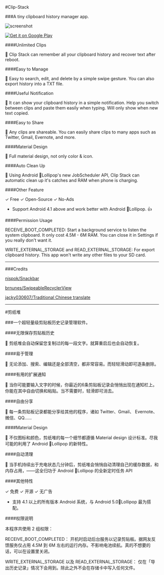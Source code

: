 #Clip-Stack

###A tiny clipboard history manager app.

![screenshot](http://ww4.sinaimg.cn/large/66cab368gw1ep3ki6o4yzj21eq0h67am.jpg)

<a href="https://play.google.com/store/apps/details?id=com.catchingnow.tinyclipboardmanager">
  <img alt="Get it on Google Play"
   src="https://developer.android.com/images/brand/en_generic_rgb_wo_60.png" />
</a>

####Unlimited Clips

📌 Clip Stack can remember all your clipboard history and recover text after reboot. 

####Easy to Manage

📌 Easy to search, edit, and delete by a simple swipe gesture. You can also export history into a TXT file.

####Useful Notification

📌 It can show your clipboard history in a simple notification. Help you switch between clips and paste them easily when typing. Will only show when new text copied.

####Easy to Share

📌 Any clips are shareable. You can easily share clips to many apps such as Twitter, Gmail, Evernote, and more.

####Material Design

📌 Full material design, not only color & icon.

####Auto Clean Up

📌 Using Android 🍭Lollipop's new JobScheduler API, Clip Stack can automatic clean up it's catches and RAM when phone is charging. 


####Other Feature

✓ Free ✓ Open-Source ✓ No-Ads

- Support Android 4.1 above and work better with Android 🍭Lollipop. 👍

####Permission Usage

RECEIVE_BOOT_COMPLETED:  Start a background service to listen the system clipboard. It only cost 4.5M - 6M RAM. You can close it in Settings if you really don't want it.


WRITE_EXTERNAL_STORAGE and READ_EXTERNAL_STORAGE:  For export clipboard history. This app won't write any other files to your SD card.

-----

###Credits

[nispok/Snackbar](https://github.com/nispok/snackbar)

[brnunes/SwipeableRecyclerView](https://github.com/brnunes/SwipeableRecyclerView)

[jacky030607/Traditional Chinese translate](http://apk.tw/thread-645505-1-1.html)

-----

#剪纸堆

###一个超轻量级剪贴板历史记录管理软件。


####无限保存剪贴板历史

📌 剪纸堆会自动保留您复制过的每一段文字。就算重启后也会自动恢复。

####易于管理

📌 无论添加、搜索、编辑还是全部清空，都非常容易。而轻轻滑动即可逐条删除。

####有用的扩展通知

📌 当你可能要输入文字的时候，你最近的6条剪贴板记录会悄悄出现在通知栏上。你能在其中自由切换和粘贴。当不需要时，轻滑即可消去。

####自由分享

📌 每一条剪贴板记录都能分享给其他的程序，诸如 Twitter、Gmail、 Evernote、微信、QQ……

####Material Design

📌 不仅图标和颜色，剪纸堆的每一个细节都遵循 Material design 设计标准。尽我可能的利用了 Android 🍭Lollipop 的新特性。

####自动清理

📌 当手机持续出于充电状态几分钟后，剪纸堆会悄悄自动清理自己的缓存数据，和内存占用，——这全归功于 Android 🍭Lollipop 的全新定时任务 API


####其他特性

✓  免费 ✓  开源 ✓  无广告

- 支持 4.1 以上的所有版本 Android 系统，与 Android 5.0🍭Lollipop 最为搭配。

####权限说明

本程序共使用 2 组权限：

RECEIVE_BOOT_COMPLETED： 开机时启动后台服务以记录剪贴板。据网友反馈服务仅占用 4.5M 到 6M 左右的运行内存。不影响电池续航。真的不想要的话，可以在设置里关闭。

WRITE_EXTERNAL_STORAGE 以及 READ_EXTERNAL_STORAGE： 仅在「导出历史记录」情况下会用到。除此之外不会在存储卡中写入任何文件。